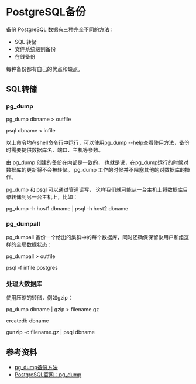 # PostgreSQL备份

备份 PostgreSQL 数据有三种完全不同的方法：

* SQL 转储
* 文件系统级别备份
* 在线备份

每种备份都有自己的优点和缺点。

## SQL转储

### pg_dump

pg_dump dbname > outfile

psql dbname < infile

以上命令均在shell命令行中运行，可以使用pg_dump --help查看使用方法，备份时需要提供数据库名、端口、主机等参数。

由 pg_dump 创建的备份在内部是一致的， 也就是说，在pg_dump运行的时候对数据库的更新将不会被转储。 pg_dump 工作的时候并不阻塞其他的对数据库的操作。

pg_dump 和 psql 可以通过管道读写， 这样我们就可能从一台主机上将数据库目录转储到另一台主机上，比如：

pg_dump -h host1 dbname | psql -h host2 dbname

### pg_dumpall

pg_dumpall 备份一个给出的集群中的每个数据库，同时还确保保留象用户和组这样的全局数据状态：

pg_dumpall > outfile

psql -f infile postgres

### 处理大数据库

使用压缩的转储，例如gzip：

pg_dump dbname | gzip > filename.gz

createdb dbname

gunzip -c filename.gz | psql dbname

## 参考资料

* [pg_dump备份方法](http://rainbow702.iteye.com/blog/1318741)
* [PostgreSQL官网：pg_dump](http://www.postgresql.org/docs/9.2/static/app-pgdump.html)